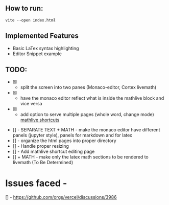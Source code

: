 ##  How to run:
`vite --open index.html`


## Implemented Features
* Basic LaTex syntax highlighting
* Editor Snippet example


## TODO:
* [x] - split the screen into two panes (Monaco-editor, Cortex livemath)
* [x] - have the monaco editor reflect what is inside the mathlive block and vice versa
* [x] - add option to serve multiple pages
(whole word, change mode) [mathlive shortcuts](https://cortexjs.io/mathlive/guides/shortcuts/)

* [] - SEPARATE TEXT + MATH - make the monaco editor have different panels (jupyter style), panels for markdown and for latex
* [] - organize the html pages into proper directory
* [] - Handle proper resizing
* [] - Add mathlive shortcut editing page
* [] + MATH - make only the latex math sections to be rendered to livemath (To Be Determined)




# Issues faced -
[] - https://github.com/orgs/vercel/discussions/3986
